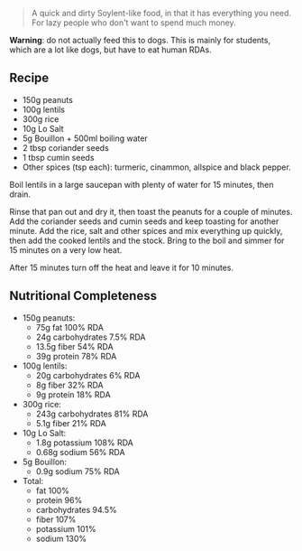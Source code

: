 
> A quick and dirty Soylent-like food, in that it has everything you need.
> For lazy people who don't want to spend much money.

__Warning__: do not actually feed this to dogs. This is mainly for
students, which are a lot like dogs, but have to eat human RDAs.

Recipe
------

* 150g peanuts
* 100g lentils
* 300g rice
* 10g Lo Salt
* 5g Bouillon + 500ml boiling water
* 2 tbsp coriander seeds
* 1 tbsp cumin seeds
* Other spices (tsp each): turmeric, cinammon, allspice and black pepper.

Boil lentils in a large saucepan with plenty of water for 15 minutes, then
drain.

Rinse that pan out and dry it, then toast the peanuts for a couple of
minutes. Add the coriander seeds and cumin seeds and keep toasting for
another minute. Add the rice, salt and other spices and mix everything up 
quickly, then add the cooked lentils and the stock. Bring to the boil and
simmer for 15 minutes on a very low heat.

After 15 minutes turn off the heat and leave it for 10 minutes.

Nutritional Completeness
------------------------

* 150g peanuts:
    * 75g fat 100% RDA
    * 24g carbohydrates 7.5% RDA
    * 13.5g fiber 54% RDA
    * 39g protein 78% RDA
* 100g lentils:
    * 20g carbohydrates 6% RDA
    * 8g fiber 32% RDA
    * 9g protein 18% RDA
* 300g rice:
    * 243g carbohydrates 81% RDA
    * 5.1g fiber 21% RDA
* 10g Lo Salt:
    * 1.8g potassium 108% RDA
    * 0.68g sodium 56% RDA
* 5g Bouillon:
    * 0.9g sodium 75% RDA
* Total:
    * fat 100%
    * protein 96%
    * carbohydrates 94.5%
    * fiber 107%
    * potassium 101%
    * sodium 130%
